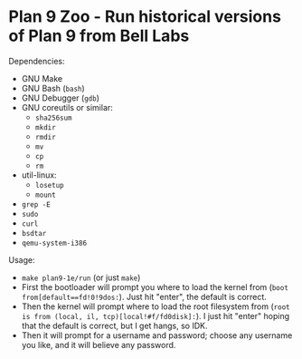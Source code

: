 # Plan 9 Zoo - Run historical versions of Plan 9 from Bell Labs

Dependencies:
 - GNU Make
 - GNU Bash (`bash`)
 - GNU Debugger (`gdb`)
 - GNU coreutils or similar:
    + `sha256sum`
	+ `mkdir`
	+ `rmdir`
	+ `mv`
	+ `cp`
	+ `rm`
 - util-linux:
    + `losetup`
	+ `mount`
 - `grep -E`
 - `sudo`
 - `curl`
 - `bsdtar`
 - `qemu-system-i386`

Usage:
 - `make plan9-1e/run` (or just `make`)
 - First the bootloader will prompt you where to load the kernel from
   (`boot from[default==fd!0!9dos:`).  Just hit "enter", the default
   is correct.
 - Then the kernel will prompt where to load the root filesystem from
   (`root is from (local, il, tcp)[local!#f/fd0disk]:`).  I just hit
   "enter" hoping that the default is correct, but I get hangs, so
   IDK.
 - Then it will prompt for a username and password; choose any
   username you like, and it will believe any password.
